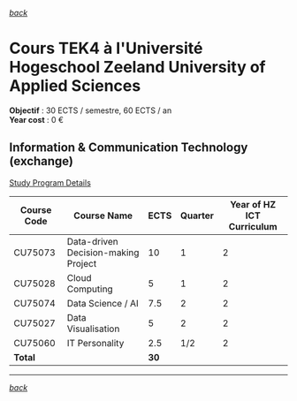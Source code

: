 *[back](./README.md)*
# Cours TEK4 à l'Université Hogeschool Zeeland University of Applied Sciences


**Objectif** : 30 ECTS / semestre, 60 ECTS / an <br />
**Year cost** : 0 €  

## Information & Communication Technology (exchange)
[Study Program Details](https://hz.nl/en/study-programmes/information-communication-technology-exchange)

| Course Code | Course Name                   | ECTS | Quarter | Year of HZ ICT Curriculum |
|-------------|--------------------------------|------|---------|---------------------------|
| CU75073     | Data-driven Decision-making Project | 10   | 1       | 2                         |
| CU75028     | Cloud Computing               | 5    | 1       | 2                         |
| CU75074     | Data Science / AI             | 7.5  | 2       | 2                         |
| CU75027     | Data Visualisation            | 5    | 2       | 2                         |
| CU75060     | IT Personality                | 2.5  | 1/2     | 2                         |
| **Total**   |                                | **30** |         |                           |


---
*[back](./README.md)*
